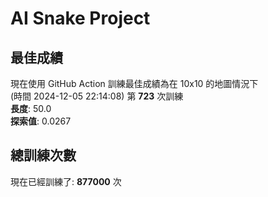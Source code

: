 
# AI Snake Project

## **最佳成績**




































































































































































































現在使用 GitHub Action 訓練最佳成績為在 10x10 的地圖情況下  
(時間 2024-12-05 22:14:08) 第 **723** 次訓練  
**長度**: 50.0  
**探索值**: 0.0267









































































































































































































































































































































































































## 總訓練次數
現在已經訓練了: **877000** 次
